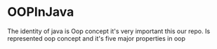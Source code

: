 # OOPInJava
The identity of java is Oop concept it's very important this  our repo. Is represented oop concept and it's five major properties in oop 
